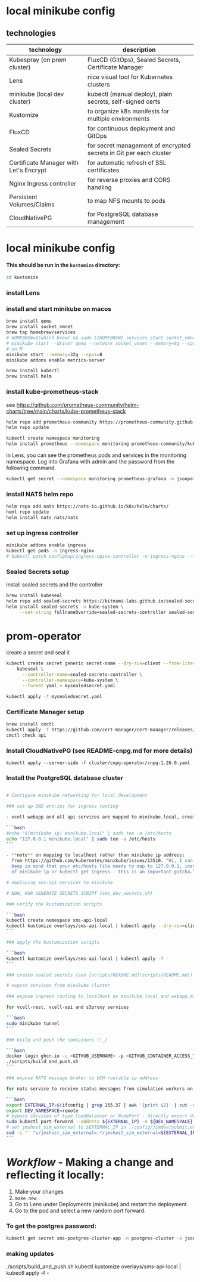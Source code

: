 # local minikube config

## technologies

| technology                             | description                                                        |
| -------------------------------------- | ------------------------------------------------------------------ |
| Kubespray (on prem cluster)            | FluxCD (GitOps), Sealed Secrets, Certificate Manager               |
| Lens                                   | nice visual tool for Kubernetes clusters                           |
| minikube (local dev cluster)           | kubectl (manual deploy), plain secrets, self-signed certs          |
| Kustomize                              | to organize k8s manifests for multiple environments                |
| FluxCD                                 | for continuous deployment and GitOps                               |
| Sealed Secrets                         | for secret management of encrypted secrets in Git per each cluster |
| Certificate Manager with Let's Encrypt | for automatic refresh of SSL certificates                          |
| Nginx Ingress controller               | for reverse proxies and CORS handling                              |
| Persistent Volumes/Claims              | to map NFS mounts to pods                                          |
| CloudNativePG                          | for PostgreSQL database management                                 |

# local minikube config

#### This should be run in the `kustomize` directory:

```bash
cd kustomize
```

### install Lens

### install and start minikube on macos

```bash
brew install qemu
brew install socket_vmnet
brew tap homebrew/services
# HOMEBREW=$(which brew) && sudo ${HOMEBREW} services start socket_vmnet
# minikube start --driver qemu --network socket_vmnet --memory=8g --cpus=2
# on M
minikube start --memory=32g --cpus=8
minikube addons enable metrics-server

brew install kubectl
brew install helm
```

### install kube-prometheus-stack

see https://github.com/prometheus-community/helm-charts/tree/main/charts/kube-prometheus-stack

```bash
helm repo add prometheus-community https://prometheus-community.github.io/helm-charts
helm repo update

kubectl create namespace monitoring
helm install prometheus --namespace monitoring prometheus-community/kube-prometheus-stack
```

in Lens, you can see the prometheus pods and services in the monitoring namespace.
Log into Grafana with admin and the password from the following command.

```bash
kubectl get secret --namespace monitoring prometheus-grafana -o jsonpath="{.data.admin-password}" | base64 --decode ; echo
```

### install NATS helm repo

```bash
helm repo add nats https://nats-io.github.io/k8s/helm/charts/
heml repo update
helm install nats nats/nats
```

### set up ingress controller

```bash
minikube addons enable ingress
kubectl get pods -n ingress-nginx
# kubectl patch configmap/ingress-nginx-controller -n ingress-nginx --type merge -p '{"data":{"allow-snippet-annotations":"true"}}'
```

### Sealed Secrets setup

install sealed secrets and the controller

```bash
brew install kubeseal
helm repo add sealed-secrets https://bitnami-labs.github.io/sealed-secrets
helm install sealed-secrets -n kube-system \
     --set-string fullnameOverride=sealed-secrets-controller sealed-secrets/sealed-secrets
```

# prom-operator
create a secret and seal it

```bash
kubectl create secret generic secret-name --dry-run=client --from-literal=foo=bar -o yaml | \
    kubeseal \
      --controller-name=sealed-secrets-controller \
      --controller-namespace=kube-system \
      --format yaml > mysealedsecret.yaml

kubectl apply -f mysealedsecret.yaml
```

### Certificate Manager setup

```bash
brew install cmctl
kubectl apply -f https://github.com/cert-manager/cert-manager/releases/download/v1.16.1/cert-manager.yaml
cmctl check api
```

### Install CloudNativePG (see README-cnpg.md for more details)

```aiignore
kubectl apply --server-side -f cluster/cnpg-operator/cnpg-1.26.0.yaml
```

### Install the PostgreSQL database cluster

```aiignore

```

````bash
# Configure minikube networking for local development

### set up DNS entries for ingress routing

- vcell webapp and all api services are mapped to minikube.local, create local DNS entry for minikube.local

```bash
#echo "$(minikube ip) minikube.local" | sudo tee -a /etc/hosts
echo "127.0.0.1 minikube.local" | sudo tee -a /etc/hosts
```

- **note** on mapping to localhost rather than minikube ip address:
  from https://github.com/kubernetes/minikube/issues/13510. "Hi, I can confirm that running minikube tunnel works for me on m1 with the docker driver.
  Keep in mind that your etc/hosts file needs to map to 127.0.0.1, instead of the output
  of minikube ip or kubectl get ingress - this is an important gotcha."

# deploying sms-api services to minikube

# NOW, RUN GENERATE SECRETS SCRIPT (sms_dev_secrets.sh)

### verify the kustomization scripts

```bash
kubectl create namespace sms-api-local
kubectl kustomize overlays/sms-api-local | kubectl apply --dry-run=client --validate=true -f -
```

### apply the kustomization scripts

```bash
kubectl kustomize overlays/sms-api-local | kubectl apply -f -
```

### create sealed secrets (see [scripts/README.md](scripts/README.md))

# expose services from minikube cluster

### expose ingress routing to localhost as minikube.local and webapp.minikube.local

for vcell-rest, vcell-api and s3proxy services

```bash
sudo minikube tunnel
```

### build and push the containers (!_)

```bash
docker login ghcr.io -u <GITHUB_USERNAME> -p <GITHUB_CONTAINER_ACCESS_TOKEN>
./scripts/build_and_push.sh
```

### expose NATS message broker to UCH routable ip address

for nats service to receive status messages from simulation workers on HPC cluster

```bash
export EXTERNAL_IP=$(ifconfig | grep 155.37 | awk '{print $2}' | cut -d'-' -f1)
export DEV_NAMESPACE=remote
# bypass services of type LoadBalancer or NodePort - directly export deployment ports
sudo kubectl port-forward --address ${EXTERNAL_IP} -n ${DEV_NAMESPACE} deployment/nats 4222:4222
# set jmshost_sim_external to $EXTERNAL_IP in ./config/jimdev/submit.env
sed -i '' "s/jmshost_sim_external=.*/jmshost_sim_external=${EXTERNAL_IP}/" ./config/jimdev/submit.env
```
````

# _Workflow_ - Making a change and reflecting it locally:

1. Make your changes
2. `make new`
3. Go to Lens under Deployments (minikube) and restart the deployment.
4. Go to the pod and select a new random port forward.

### To get the postgres password:

```bash
kubectl get secret sms-postgres-cluster-app -n postgres-cluster -o jsonpath="{.data.password}" | base64 -d
```


### making updates

./scripts/build_and_push.sh
kubectl kustomize overlays/sms-api-local | kubectl apply -f -

